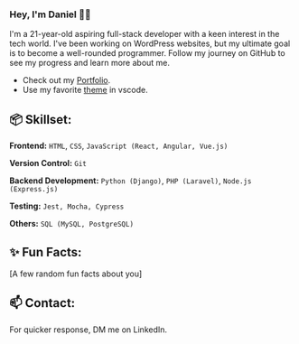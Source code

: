 ### Hey, I'm Daniel 👋🏼

I'm a 21-year-old aspiring full-stack developer with a keen interest in the tech world. I've been working on WordPress websites, but my ultimate goal is to become a well-rounded programmer. Follow my journey on GitHub to see my progress and learn more about me.

- Check out my [Portfolio](https://daniel-webportfolio.hu).
- Use my favorite [theme](https://marketplace.visualstudio.com/items?itemName=zhuangtongfa.Material-theme) in vscode.

## 📦 Skillset:

**Frontend:** `HTML`, `CSS`, `JavaScript (React, Angular, Vue.js)`

**Version Control:** `Git`

**Backend Development:** `Python (Django)`, `PHP (Laravel)`, `Node.js (Express.js)`

**Testing:** `Jest, Mocha, Cypress`

**Others:** `SQL (MySQL, PostgreSQL)`


## ✨ Fun Facts:
[A few random fun facts about you]

## 📫 Contact:
For quicker response, DM me on LinkedIn.
